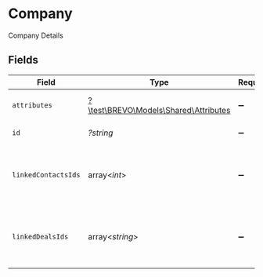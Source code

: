 # Company

Company Details


## Fields

| Field                                                                      | Type                                                                       | Required                                                                   | Description                                                                | Example                                                                    |
| -------------------------------------------------------------------------- | -------------------------------------------------------------------------- | -------------------------------------------------------------------------- | -------------------------------------------------------------------------- | -------------------------------------------------------------------------- |
| `attributes`                                                               | [?\test\BREVO\Models\Shared\Attributes](../../models/shared/Attributes.md) | :heavy_minus_sign:                                                         | Company attributes with values                                             |                                                                            |
| `id`                                                                       | *?string*                                                                  | :heavy_minus_sign:                                                         | Unique comoany id                                                          | 629475917295261d9b1f4403                                                   |
| `linkedContactsIds`                                                        | array<*int*>                                                               | :heavy_minus_sign:                                                         | Contact ids for contacts linked to this company                            | 1,2,3                                                                      |
| `linkedDealsIds`                                                           | array<*string*>                                                            | :heavy_minus_sign:                                                         | Deals ids for companies linked to this company                             | 61a5ce58c5d4795761045990,61a5ce58c5d4795761045991,61a5ce58c5d4795761045992 |